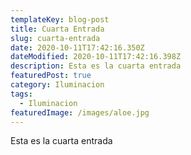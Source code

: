 ```yaml
---
templateKey: blog-post
title: Cuarta Entrada
slug: cuarta-entrada
date: 2020-10-11T17:42:16.350Z
dateModified: 2020-10-11T17:42:16.398Z
description: Esta es la cuarta entrada
featuredPost: true
category: Iluminacion
tags:
  - Iluminacion
featuredImage: /images/aloe.jpg
---
```

Esta es la cuarta entrada